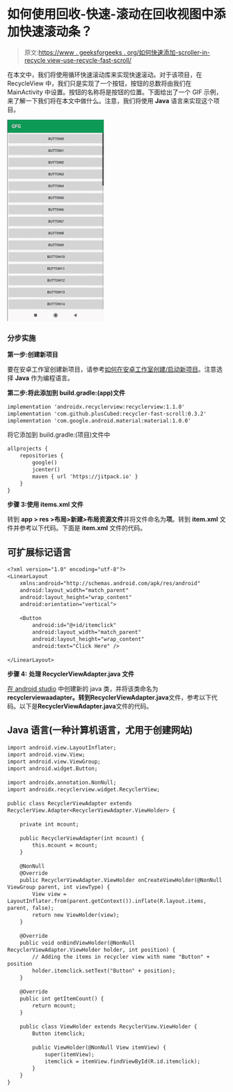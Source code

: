 # 如何使用回收-快速-滚动在回收视图中添加快速滚动条？

> 原文:[https://www . geeksforgeeks . org/如何快速添加-scroller-in-recycle view-use-recycle-fast-scroll/](https://www.geeksforgeeks.org/how-to-add-fast-scroller-in-recyclerview-using-recycle-fast-scroll/)

在本文中，我们将使用循环快速滚动库来实现快速滚动。对于该项目，在 RecycleView 中，我们只是实现了一个按钮，按钮的总数将由我们在 MainActivity 中设置。按钮的名称将是按钮的位置。下面给出了一个 GIF 示例，来了解一下我们将在本文中做什么。注意，我们将使用 **Java** 语言来实现这个项目。

![](img/e0697ce81a8433b661a27107c8e46a9b.png)

### **分步实施**

**第一步:创建新项目**

要在安卓工作室创建新项目，请参考[如何在安卓工作室创建/启动新项目](https://www.geeksforgeeks.org/android-how-to-create-start-a-new-project-in-android-studio/)。注意选择 **Java** 作为编程语言。

**第二步:将此添加到 build.gradle:(app)文件**

```
implementation 'androidx.recyclerview:recyclerview:1.1.0'
implementation 'com.github.plusCubed:recycler-fast-scroll:0.3.2'
implementation 'com.google.android.material:material:1.0.0'
```

将它添加到 build.gradle:(项目)文件中

```
allprojects {
    repositories {
        google()
        jcenter()
        maven { url 'https://jitpack.io' }
    }
}
```

**步骤 3:使用 items.xml 文件**

转到 **app > res >布局>新建>布局资源文件**并将文件命名为**项**。转到 **item.xml** 文件并参考以下代码。下面是 **item.xml** 文件的代码。

## 可扩展标记语言

```
<?xml version="1.0" encoding="utf-8"?>
<LinearLayout
    xmlns:android="http://schemas.android.com/apk/res/android"
    android:layout_width="match_parent"
    android:layout_height="wrap_content"
    android:orientation="vertical">

    <Button
        android:id="@+id/itemclick"
        android:layout_width="match_parent"
        android:layout_height="wrap_content"
        android:text="Click Here" />

</LinearLayout>
```

**步骤 4:** **处理 RecyclerViewAdapter.java 文件**

[在 android studio](https://www.geeksforgeeks.org/how-to-create-classes-in-android-studio/) 中创建新的 java 类，并将该类命名为**recyclerviewaadapter。**转到**RecyclerViewAdapter.java**文件，参考以下代码。以下是**RecyclerViewAdapter.java**文件的代码。

## Java 语言(一种计算机语言，尤用于创建网站)

```
import android.view.LayoutInflater;
import android.view.View;
import android.view.ViewGroup;
import android.widget.Button;

import androidx.annotation.NonNull;
import androidx.recyclerview.widget.RecyclerView;

public class RecyclerViewAdapter extends RecyclerView.Adapter<RecyclerViewAdapter.ViewHolder> {

    private int mcount;

    public RecyclerViewAdapter(int mcount) {
        this.mcount = mcount;
    }

    @NonNull
    @Override
    public RecyclerViewAdapter.ViewHolder onCreateViewHolder(@NonNull ViewGroup parent, int viewType) {
        View view = LayoutInflater.from(parent.getContext()).inflate(R.layout.items, parent, false);
        return new ViewHolder(view);
    }

    @Override
    public void onBindViewHolder(@NonNull RecyclerViewAdapter.ViewHolder holder, int position) {
        // Adding the items in recycler view with name "Button" + position
        holder.itemclick.setText("Button" + position);
    }

    @Override
    public int getItemCount() {
        return mcount;
    }

    public class ViewHolder extends RecyclerView.ViewHolder {
        Button itemclick;

        public ViewHolder(@NonNull View itemView) {
            super(itemView);
            itemclick = itemView.findViewById(R.id.itemclick);
        }
    }
}
```